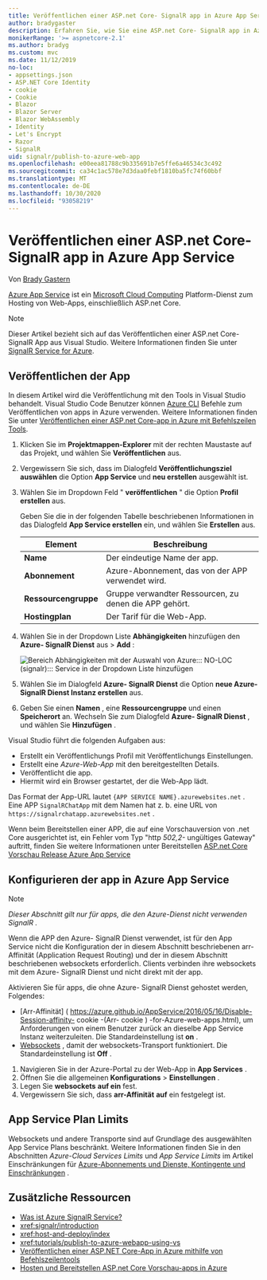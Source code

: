 ```yaml
---
title: Veröffentlichen einer ASP.net Core- SignalR app in Azure App Service
author: bradygaster
description: Erfahren Sie, wie Sie eine ASP.net Core- SignalR app in Azure App Service veröffentlichen.
monikerRange: '>= aspnetcore-2.1'
ms.author: bradyg
ms.custom: mvc
ms.date: 11/12/2019
no-loc:
- appsettings.json
- ASP.NET Core Identity
- cookie
- Cookie
- Blazor
- Blazor Server
- Blazor WebAssembly
- Identity
- Let's Encrypt
- Razor
- SignalR
uid: signalr/publish-to-azure-web-app
ms.openlocfilehash: e00eea81788c9b335691b7e5ffe6a46534c3c492
ms.sourcegitcommit: ca34c1ac578e7d3daa0febf1810ba5fc74f60bbf
ms.translationtype: MT
ms.contentlocale: de-DE
ms.lasthandoff: 10/30/2020
ms.locfileid: "93058219"
---
```

# <a name="publish-an-aspnet-core-no-locsignalr-app-to-azure-app-service"></a>Veröffentlichen einer ASP.net Core- SignalR app in Azure App Service

Von [Brady Gastern](https://twitter.com/bradygaster)

[Azure App Service](/azure/app-service/app-service-web-overview) ist ein [Microsoft Cloud Computing](https://azure.microsoft.com/) Platform-Dienst zum Hosting von Web-Apps, einschließlich ASP.net Core.

> [!NOTE]
> Dieser Artikel bezieht sich auf das Veröffentlichen einer ASP.net Core- SignalR App aus Visual Studio. Weitere Informationen finden Sie unter [ SignalR Service for Azure](https://azure.microsoft.com/services/signalr-service).

## <a name="publish-the-app"></a>Veröffentlichen der App

In diesem Artikel wird die Veröffentlichung mit den Tools in Visual Studio behandelt. Visual Studio Code Benutzer können [Azure CLI](/cli/azure) Befehle zum Veröffentlichen von apps in Azure verwenden. Weitere Informationen finden Sie unter [Veröffentlichen einer ASP.net Core-app in Azure mit Befehlszeilen Tools](/azure/app-service/app-service-web-get-started-dotnet).

1. Klicken Sie im **Projektmappen-Explorer** mit der rechten Maustaste auf das Projekt, und wählen Sie **Veröffentlichen** aus.

1. Vergewissern Sie sich, dass im Dialogfeld **Veröffentlichungsziel auswählen** die Option **App Service** und **neu erstellen** ausgewählt ist.

1. Wählen Sie im Dropdown Feld " **veröffentlichen** " die Option **Profil erstellen** aus.

   Geben Sie die in der folgenden Tabelle beschriebenen Informationen in das Dialogfeld **App Service erstellen** ein, und wählen Sie **Erstellen** aus.

   | Element               | Beschreibung |
   | ------------------ | ----------- |
   | **Name**           | Der eindeutige Name der app. |
   | **Abonnement**   | Azure-Abonnement, das von der APP verwendet wird. |
   | **Ressourcengruppe** | Gruppe verwandter Ressourcen, zu denen die APP gehört. |
   | **Hostingplan**   | Der Tarif für die Web-App. |

1. Wählen Sie in der Dropdown Liste **Abhängigkeiten** hinzufügen den **Azure- SignalR Dienst** aus  >  **Add** :

   ![Bereich Abhängigkeiten mit der Auswahl von Azure::: NO-LOC (signalr)::: Service in der Dropdown Liste hinzufügen](publish-to-azure-web-app/_static/signalr-service-dependency.png)

1. Wählen Sie im Dialogfeld **Azure- SignalR Dienst** die Option **neue Azure- SignalR Dienst Instanz erstellen** aus.

1. Geben Sie einen **Namen** , eine **Ressourcengruppe** und einen **Speicherort** an. Wechseln Sie zum Dialogfeld **Azure- SignalR Dienst** , und wählen Sie **Hinzufügen** .

Visual Studio führt die folgenden Aufgaben aus:

* Erstellt ein Veröffentlichungs Profil mit Veröffentlichungs Einstellungen.
* Erstellt eine *Azure-Web-App* mit den bereitgestellten Details.
* Veröffentlicht die app.
* Hiermit wird ein Browser gestartet, der die Web-App lädt.

Das Format der App-URL lautet `{APP SERVICE NAME}.azurewebsites.net` . Eine APP `SignalRChatApp` mit dem Namen hat z. b. eine URL von `https://signalrchatapp.azurewebsites.net` .

Wenn beim Bereitstellen einer APP, die auf eine Vorschauversion von .net Core ausgerichtet ist, ein Fehler vom Typ "http *502,2-* ungültiges Gateway" auftritt, finden Sie weitere Informationen unter Bereitstellen [ASP.net Core Vorschau Release Azure App Service](xref:host-and-deploy/azure-apps/index#deploy-aspnet-core-preview-release-to-azure-app-service)

## <a name="configure-the-app-in-azure-app-service"></a>Konfigurieren der app in Azure App Service

> [!NOTE]
> *Dieser Abschnitt gilt nur für apps, die den Azure-Dienst nicht verwenden SignalR .*
>
> Wenn die APP den Azure- SignalR Dienst verwendet, ist für den App Service nicht die Konfiguration der in diesem Abschnitt beschriebenen arr-Affinität (Application Request Routing) und der in diesem Abschnitt beschriebenen websockets erforderlich. Clients verbinden ihre websockets mit dem Azure- SignalR Dienst und nicht direkt mit der app.

Aktivieren Sie für apps, die ohne Azure- SignalR Dienst gehostet werden, Folgendes:

* [Arr-Affinität] ( https://azure.github.io/AppService/2016/05/16/Disable-Session-affinity- cookie -(Arr- cookie ) -for-Azure-web-apps.html), um Anforderungen von einem Benutzer zurück an dieselbe App Service Instanz weiterzuleiten. Die Standardeinstellung ist **on** .
* [Websockets](xref:fundamentals/websockets) , damit der websockets-Transport funktioniert. Die Standardeinstellung ist **Off** .

1. Navigieren Sie in der Azure-Portal zu der Web-App in **App Services** .
1. Öffnen Sie die allgemeinen **Konfigurations**  >  **Einstellungen** .
1. Legen Sie **websockets** **auf ein** fest.
1. Vergewissern Sie sich, dass **arr-Affinität** **auf** ein festgelegt ist.

## <a name="app-service-plan-limits"></a>App Service Plan Limits

Websockets und andere Transporte sind auf Grundlage des ausgewählten App Service Plans beschränkt. Weitere Informationen finden Sie in den Abschnitten *Azure-Cloud Services Limits* und *App Service Limits* im Artikel Einschränkungen für [Azure-Abonnements und Dienste, Kontingente und Einschränkungen](/azure/azure-subscription-service-limits#app-service-limits) .

## <a name="additional-resources"></a>Zusätzliche Ressourcen

* [Was ist Azure SignalR Service?](/azure/azure-signalr/signalr-overview)
* <xref:signalr/introduction>
* <xref:host-and-deploy/index>
* <xref:tutorials/publish-to-azure-webapp-using-vs>
* [Veröffentlichen einer ASP.NET Core-App in Azure mithilfe von Befehlszeilentools](/azure/app-service/app-service-web-get-started-dotnet)
* [Hosten und Bereitstellen ASP.net Core Vorschau-apps in Azure](xref:host-and-deploy/azure-apps/index#deploy-aspnet-core-preview-release-to-azure-app-service)
